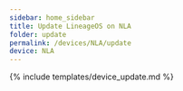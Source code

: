```yaml
---
sidebar: home_sidebar
title: Update LineageOS on NLA
folder: update
permalink: /devices/NLA/update
device: NLA
---
```

{% include templates/device_update.md %}
